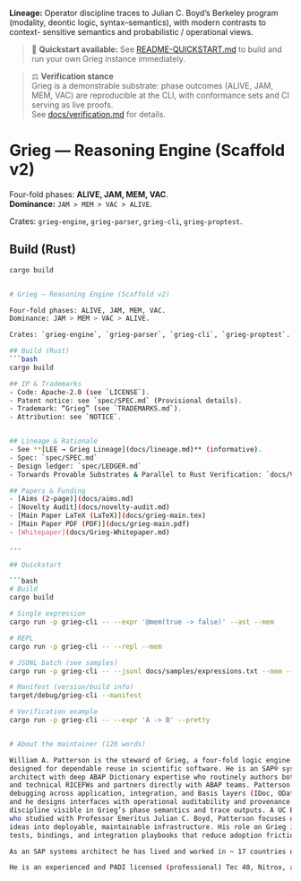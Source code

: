 **Lineage:** Operator discipline traces to Julian C. Boyd’s Berkeley program
(modality, deontic logic, syntax–semantics), with modern contrasts to context-
sensitive semantics and probabilistic / operational views.

> 🚀 **Quickstart available:** See [README-QUICKSTART.md](README-QUICKSTART.md) to build and run your own Grieg instance immediately.

> ⚖️ **Verification stance**  
> Grieg is a demonstrable substrate: phase outcomes (ALIVE, JAM, MEM, VAC) are reproducible at the CLI, with conformance sets and CI serving as live proofs.  
> See [docs/verification.md](docs/verification.md) for details.

# Grieg — Reasoning Engine (Scaffold v2)

Four-fold phases: **ALIVE, JAM, MEM, VAC**.  
**Dominance:** `JAM > MEM > VAC > ALIVE`.

Crates: `grieg-engine`, `grieg-parser`, `grieg-cli`, `grieg-proptest`.

## Build (Rust)
```bash
cargo build


# Grieg — Reasoning Engine (Scaffold v2)

Four-fold phases: ALIVE, JAM, MEM, VAC.  
Dominance: JAM > MEM > VAC > ALIVE.

Crates: `grieg-engine`, `grieg-parser`, `grieg-cli`, `grieg-proptest`.

## Build (Rust)
```bash
cargo build

## IP & Trademarks
- Code: Apache-2.0 (see `LICENSE`).
- Patent notice: see `spec/SPEC.md` (Provisional details).
- Trademark: “Grieg” (see `TRADEMARKS.md`).
- Attribution: see `NOTICE`.


## Lineage & Rationale
- See **[LEE → Grieg Lineage](docs/lineage.md)** (informative).
- Spec: `spec/SPEC.md`
- Design ledger: `spec/LEDGER.md`
- Torwards Provable Substrates & Parallel to Rust Verification: `docs/VERIFICATION.md`

## Papers & Funding
- [Aims (2-page)](docs/aims.md)
- [Novelty Audit](docs/novelty-audit.md)
- [Main Paper LaTeX (LaTeX)](docs/grieg-main.tex)
- [Main Paper PDF (PDF)](docs/grieg-main.pdf)
- [Whitepaper](docs/Grieg-Whitepaper.md)

---

## Quickstart

```bash
# Build
cargo build

# Single expression
cargo run -p grieg-cli -- --expr '@mem(true -> false)' --ast --mem

# REPL
cargo run -p grieg-cli -- --repl --mem

# JSONL batch (see samples)
cargo run -p grieg-cli -- --jsonl docs/samples/expressions.txt --mem --ast

# Manifest (version/build info)
target/debug/grieg-cli --manifest

# Verification example
cargo run -p grieg-cli -- --expr 'A -> B' --pretty


# About the maintainer (120 words)

William A. Patterson is the steward of Grieg, a four-fold logic engine 
designed for dependable reuse in scientific software. He is an SAP® systems 
architect with deep ABAP Dictionary expertise who routinely authors both functional 
and technical RICEFWs and partners directly with ABAP teams. Patterson is comfortable 
debugging across application, integration, and Basis layers (IDoc, OData/CDS, PI/PO, SLT), 
and he designs interfaces with operational auditability and provenance in mind—the same 
discipline visible in Grieg’s phase semantics and trace outputs. A UC Berkeley alumnus 
who studied with Professor Emeritus Julian C. Boyd, Patterson focuses on turning formal 
ideas into deployable, maintainable infrastructure. His role on Grieg is hands-on: specs, 
tests, bindings, and integration playbooks that reduce adoption friction for research groups.

As an SAP systems architect he has lived and worked in ~ 17 countries on three continents.

He is an experienced and PADI licensed (professional) Tec 40, Nitrox, and Rescue Diver. 